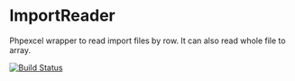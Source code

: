 # ImportReader

Phpexcel wrapper to read import files by row. It can also read whole file to array.

[![Build Status](https://travis-ci.org/urmaul/importreader.svg)](https://travis-ci.org/urmaul/importreader)
